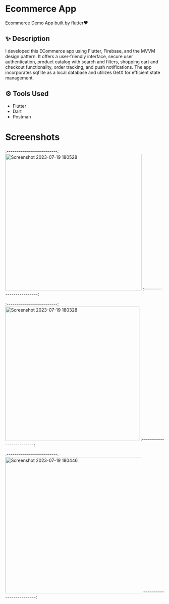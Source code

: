 
# Ecommerce App

Ecommerce Demo App built by flutter❤️ 

## ✨ Description
I developed this ECommerce app using Flutter, Firebase, and the MVVM design pattern. It offers a user-friendly interface, secure user authentication, product catalog with search and filters, shopping cart and checkout functionality, order tracking, and push notifications. The app incorporates sqflite as a local database and utilizes GetX for efficient state management.


## ⚙ Tools Used
- Flutter 
- Dart
- Postman



# Screenshots

:-------------------------:
<img width="432" alt="Screenshot 2023-07-19 180528" src="https://github.com/Dola1122/news_app/assets/90573805/7e5ac4af-6129-471a-ad2b-fe701a833fd2"> :-------------------------:

:-------------------------:
<img width="425" alt="Screenshot 2023-07-19 180328" src="https://github.com/Dola1122/news_app/assets/90573805/4d973722-972f-4a30-919b-6be685550ea5"> :-------------------------: 

:-------------------------:
<img width="431" alt="Screenshot 2023-07-19 180446" src="https://github.com/Dola1122/news_app/assets/90573805/5c1dd463-1b7b-4f3f-87fc-49757073ade3"> :-------------------------:  
